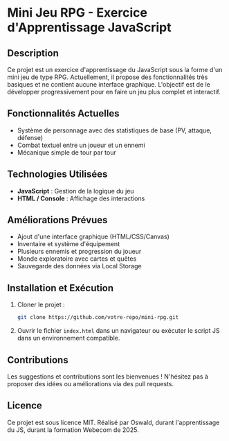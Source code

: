 # Mini Jeu RPG - Exercice d'Apprentissage JavaScript

## Description

Ce projet est un exercice d'apprentissage du JavaScript sous la forme d'un mini jeu de type RPG. Actuellement, il propose des fonctionnalités très basiques et ne contient aucune interface graphique. L'objectif est de le développer progressivement pour en faire un jeu plus complet et interactif.

## Fonctionnalités Actuelles

- Système de personnage avec des statistiques de base (PV, attaque, défense)
- Combat textuel entre un joueur et un ennemi
- Mécanique simple de tour par tour

## Technologies Utilisées

- **JavaScript** : Gestion de la logique du jeu
- **HTML / Console** : Affichage des interactions

## Améliorations Prévues

- Ajout d'une interface graphique (HTML/CSS/Canvas)
- Inventaire et système d'équipement
- Plusieurs ennemis et progression du joueur
- Monde exploratoire avec cartes et quêtes
- Sauvegarde des données via Local Storage

## Installation et Exécution

1. Cloner le projet :
   ```bash
   git clone https://github.com/votre-repo/mini-rpg.git
   ```
2. Ouvrir le fichier `index.html` dans un navigateur ou exécuter le script JS dans un environnement compatible.

## Contributions

Les suggestions et contributions sont les bienvenues ! N'hésitez pas à proposer des idées ou améliorations via des pull requests.

## Licence

Ce projet est sous licence MIT.
Réalisé par Oswald, durant l'apprentissage du JS, durant la formation Webecom de 2025.
